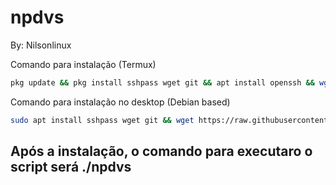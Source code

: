 # npdvs
By: Nilsonlinux


Comando para instalação (Termux)
```bash
pkg update && pkg install sshpass wget git && apt install openssh && wget https://raw.githubusercontent.com/nilsonlinux/npdvs/master/npdvs && chmod +x npdvs && clear && ./npdvs
```
Comando para instalação no desktop (Debian based)
```bash
sudo apt install sshpass wget git && wget https://raw.githubusercontent.com/nilsonlinux/npdvs/master/npdvs.sh && chmod +x npdvs.sh && clear && ./npdvs
```

## Após a instalação, o comando para executaro o script será ./npdvs
